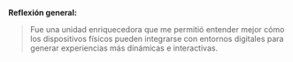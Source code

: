 **Reflexión general:**  
> Fue una unidad enriquecedora que me permitió entender mejor cómo los dispositivos físicos pueden integrarse con entornos digitales para generar experiencias más dinámicas e interactivas.
